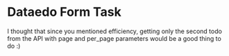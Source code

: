 # Dataedo Form Task

I thought that since you mentioned efficiency, getting only the second todo from the API with page and per_page parameters would be a good thing to do :)
